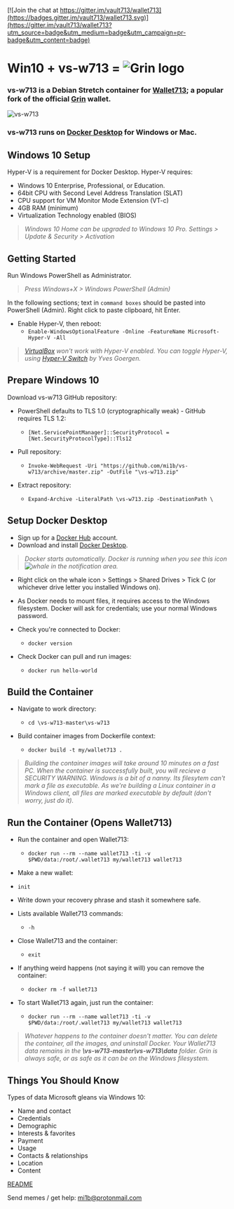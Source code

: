 
[![Join the chat at https://gitter.im/vault713/wallet713](https://badges.gitter.im/vault713/wallet713.svg)](https://gitter.im/vault713/wallet713?utm_source=badge&utm_medium=badge&utm_campaign=pr-badge&utm_content=badge)

# **Win10 + vs-w713 =** ![Grin logo](https://ipfs.io/ipfs/QmdboUjYec5DW2bveXQasCm6Y19KjkZorULkTXo8ogfkU3)

### vs-w713 is a Debian Stretch container for [Wallet713](https://github.com/vault713/wallet713); a popular fork of the official [Grin](https://github.com/mimblewimble/grin) wallet.
![vs-w713](https://ipfs.io/ipfs/QmSchK6LTdTYgKqZ26DU7XcSBDiDrtquvikbRUQXitygJf)

### vs-w713 runs on [Docker Desktop](https://www.docker.com/products/docker-desktop) for Windows or Mac.

## Windows 10 Setup
Hyper-V is a requirement for Docker Desktop. Hyper-V requires:

* Windows 10 Enterprise, Professional, or Education.
* 64bit CPU with Second Level Address Translation (SLAT)
* CPU support for VM Monitor Mode Extension (VT-c)
* 4GB RAM (minimum)
* Virtualization Technology enabled (BIOS)

>*Windows 10 Home can be upgraded to Windows 10 Pro. Settings > Update & Security > Activation*

## Getting Started
Run Windows PowerShell as Administrator.
>*Press Windows+X > Windows PowerShell (Admin)*

In the following sections; text in `command boxes` should be  pasted into PowerShell (Admin). Right click to paste clipboard, hit Enter.

* Enable Hyper-V, then reboot:
  * `Enable-WindowsOptionalFeature -Online -FeatureName Microsoft-Hyper-V -All`

>*[VirtualBox](https://www.virtualbox.org/) won't work with Hyper-V enabled. You can toggle Hyper-V, using [Hyper-V Switch](https://unclassified.software/en/apps/hypervswitch) by Yves Goergen.*

## Prepare Windows 10
Download vs-w713 GitHub repository:

* PowerShell defaults to TLS 1.0 (cryptographically weak) - GitHub requires TLS 1.2:
  * `[Net.ServicePointManager]::SecurityProtocol = [Net.SecurityProtocolType]::Tls12 `


* Pull repository:
  * `Invoke-WebRequest -Uri "https://github.com/mi1b/vs-w713/archive/master.zip" -OutFile "\vs-w713.zip"`


* Extract repository:
  * `Expand-Archive -LiteralPath \vs-w713.zip -DestinationPath \`

## Setup Docker Desktop
* Sign up for a [Docker Hub](https://hub.docker.com/signup) account.
* Download and install [Docker Desktop](https://hub.docker.com/editions/community/docker-ce-desktop-windows).

>*Docker starts automatically.  Docker is running when you see this icon ![whale](https://ipfs.io/ipfs/Qmd3RCnf58MoTH1uVbqehXg9keVZgBZMvA9vVpaN76hBKv) in the notification area.*

* Right click on the whale icon > Settings > Shared Drives > Tick C (or whichever drive letter you installed Windows on).

* As Docker needs to mount files, it requires access to the Windows filesystem. Docker will ask for credentials; use your normal Windows password.


* Check you're connected to Docker:
  * `docker version`


* Check Docker can pull and run images:
  * `docker run hello-world`

## Build the Container

* Navigate to work directory:
  * `cd \vs-w713-master\vs-w713`


 * Build container images from Dockerfile context:
   * `docker build -t my/wallet713 .`

>*Building the container images will take around 10 minutes on a fast PC. When the container is successfully built, you will recieve a SECURITY WARNING. Windows is a bit of a nanny. Its filesytem can't mark a file as executable. As we're building a Linux container in a Windows client, all files are marked executable by default (don't worry, just do it).*

## Run the Container (Opens Wallet713)

 * Run the container and open Wallet713:
   * `docker run --rm --name wallet713 -ti -v $PWD/data:/root/.wallet713 my/wallet713 wallet713`


* Make a new wallet:
 * `init`

 
* Write down your recovery phrase and stash it somewhere safe.


* Lists available Wallet713 commands:
  * `-h`


 * Close Wallet713 and the container:
   * `exit`
  

* If anything weird happens (not saying it will) you can remove the container:
  * `docker rm -f wallet713`


* To start Wallet713 again, just run the container:
  * `docker run --rm --name wallet713 -ti -v $PWD/data:/root/.wallet713 my/wallet713 wallet713`


> *Whatever happens to the container doesn't matter. You can delete the container, all the images, and uninstall Docker. Your Wallet713 data remains in the **\vs-w713-master\vs-w713\data** folder. Grin is always safe, or as safe as it can be on the Windows filesystem.*

  

## Things You Should Know
Types of data Microsoft gleans via Windows 10:

* Name and contact
* Credentials
* Demographic
* Interests & favorites
* Payment
* Usage
* Contacts & relationships
* Location
* Content

[README](https://heimdalsecurity.com/en/windows-10-security-guide/privacy)

Send memes / get help: mi1b@protonmail.com
